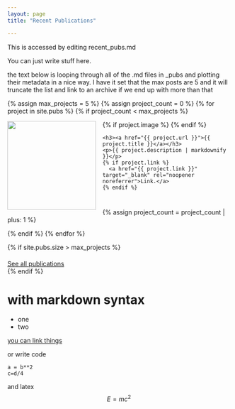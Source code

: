 ```yaml
---
layout: page
title: "Recent Publications"

---
```


This is accessed by editing recent_pubs.md

You can just write stuff here. 

the text below is looping through all of the .md files in _pubs and plotting their metadata in a nice way. I have it set that the max posts are 5 and it will truncate the list and link to an archive if we end up with more than that

{% assign max_projects = 5 %}
{% assign project_count = 0 %}
{% for project in site.pubs %}
  {% if project_count < max_projects %}
  <div class="clearfix" style="margin-bottom: 40px;">
    {% if project.image %}
      <img src="{{ project.image }}" width="200" style="float: left; margin-right: 15px; margin-bottom: 10px;">
    {% endif %}
    
    <h3><a href="{{ project.url }}">{{ project.title }}</a></h3>
    <p>{{ project.description | markdownify }}</p>
    {% if project.link %}
      <a href="{{ project.link }}" target="_blank" rel="noopener noreferrer">Link.</a>
    {% endif %}
  </div>
    {% assign project_count = project_count | plus: 1 %}

  {% endif %}
{% endfor %}


{% if site.pubs.size > max_projects %}
  <div style="margin-top: 20px;">
    <a href="/archive" target="_self">See all publications</a>
  </div>
{% endif %}

# with markdown syntax
* one
* two

[you can link things](https://google.com)

or write code 

```language
a = b**2
c=d/4
```
and latex $$E = mc^2$$
